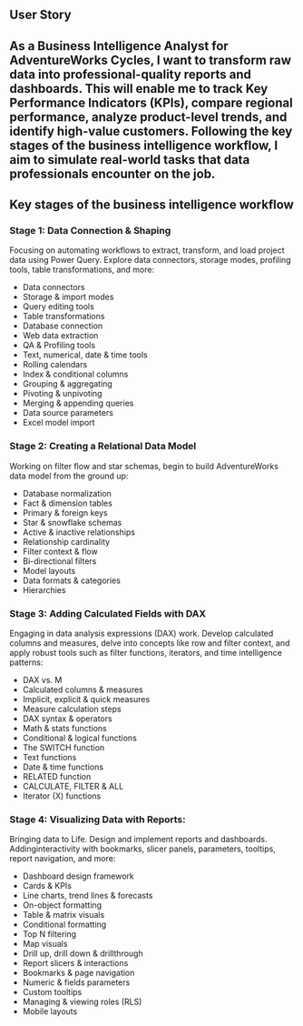 ## User Story
As a **Business Intelligence Analyst for AdventureWorks Cycles**, I want to transform raw data into professional-quality reports and dashboards. 
This will enable me to track **Key Performance Indicators** (KPIs), compare regional performance, analyze product-level trends, and identify high-value customers. 
Following the key stages of the business intelligence workflow, I aim to simulate real-world tasks that data professionals encounter on the job.
------
##  Key stages of the business intelligence workflow
### Stage 1: Data Connection & Shaping
Focusing on automating workflows to extract, transform, and load project data using Power Query. Explore data connectors, storage modes, profiling tools, table transformations, and more: 
- Data connectors
- Storage & import modes
- Query editing tools
- Table transformations
- Database connection
- Web data extraction
- QA & Profiling tools
- Text, numerical, date & time tools
- Rolling calendars
- Index & conditional columns
- Grouping & aggregating
- Pivoting & unpivoting
- Merging & appending queries
- Data source parameters
- Excel model import

### Stage 2: Creating a Relational Data Model
Working on filter flow and star schemas, begin to build AdventureWorks data model from the ground up:
- Database normalization
- Fact & dimension tables
- Primary & foreign keys
- Star & snowflake schemas
- Active & inactive relationships
- Relationship cardinality
- Filter context & flow
- Bi-directional filters
- Model layouts
- Data formats & categories
- Hierarchies

### Stage 3: Adding Calculated Fields with DAX
Engaging in data analysis expressions (DAX) work. Develop calculated columns and measures, delve into concepts like row and filter context, and apply robust tools such as filter functions, iterators, and time intelligence patterns:
- DAX vs. M
- Calculated columns & measures
- Implicit, explicit & quick measures
- Measure calculation steps
- DAX syntax & operators
- Math & stats functions
- Conditional & logical functions
- The SWITCH function
- Text functions
- Date & time functions
- RELATED function
- CALCULATE, FILTER & ALL
- Iterator (X) functions

### Stage 4: Visualizing Data with Reports:
Bringing data to Life. Design and implement reports and dashboards. Addinginteractivity with bookmarks, slicer panels, parameters, tooltips, report navigation, and more:

- Dashboard design framework
- Cards & KPIs
- Line charts, trend lines & forecasts
- On-object formatting
- Table & matrix visuals
- Conditional formatting
- Top N filtering
- Map visuals
- Drill up, drill down & drillthrough
- Report slicers & interactions
- Bookmarks & page navigation
- Numeric & fields parameters
- Custom tooltips
- Managing & viewing roles (RLS)
- Mobile layouts

